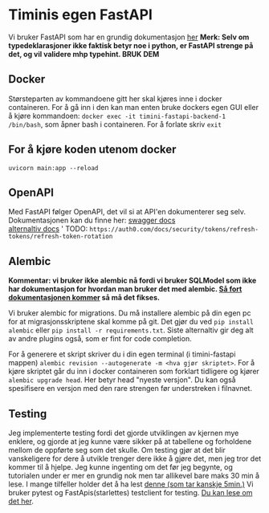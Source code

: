 # Timinis egen FastAPI

Vi bruker FastAPI som har en grundig dokumentasjon [her](https://fastapi.tiangolo.com/)
**Merk: Selv om typedeklarasjoner ikke faktisk betyr noe i python, er FastAPI strenge på det, og vil validere mhp typehint. BRUK DEM**

## Docker

Størsteparten av kommandoene gitt her skal kjøres inne i docker containeren. For å gå inn i den kan man enten bruke dockers egen GUI eller å kjøre kommandoen: `docker exec -it timini-fastapi-backend-1 /bin/bash`, som åpner bash i containeren. For å forlate skriv `exit`

## For å kjøre koden utenom docker

`uvicorn main:app --reload`

## OpenAPI

Med FastAPI følger OpenAPI, det vil si at API'en dokumenterer seg selv. Dokumentasjonen kan du finne her:
[swagger docs](http://127.0.0.1:8000/docs)  
[alternaltiv docs](http://127.0.0.1:8000/redoc)
'
TODO: `https://auth0.com/docs/security/tokens/refresh-tokens/refresh-token-rotation`

## Alembic

**Kommentar: vi bruker ikke alembic nå fordi vi bruker SQLModel som ikke har dokumentasjon for hvordan man bruker det med alembic. [Så fort dokumentasjonen kommer](https://sqlmodel.tiangolo.com/advanced/) så må det fikses.**

Vi bruker alembic for migrations. Du må installere alembic på din egen pc for at migrasjonsskriptene skal komme på git. Det gjør du ved `pip install alembic` eller `pip install -r requirements.txt`. Siste alternaltiv gir deg alt av andre plugins også, som er fint for code completion.

<!-- Det går kanskje an å generere fra inne i docker men jeg fikk det ikke til å funke --iverks  -->

For å generere et skript skriver du i din egen terminal (i timini-fastapi mappen) `alembic revision --autogenerate -m <hva gjør skriptet>`.
For å kjøre skriptet går du inn i docker containeren som forklart tidligere og kjører `alembic upgrade head`. Her betyr head "nyeste versjon". Du kan også spesifisere en versjon med den rare strengen før understreken i filnavnet.

## Testing

Jeg implementerte testing fordi det gjorde utviklingen av kjernen mye enklere, og gjorde at jeg kunne være sikker på at tabellene og forholdene mellom de oppførte seg som det skulle.
Om testing gjør at det blir vanskeligere for dere å utvikle trenger dere ikke å gjøre det, men jeg tror det kommer til å hjelpe. Jeg kunne ingenting om det før jeg begynte, og tutorialen under er mer en grundig nok men tar allikevel bare maks 30 min å lese. I mange tilfeller holder det å ha lest [denne (som tar kanskje 5min.)](https://fastapi.tiangolo.com/tutorial/testing/)
Vi bruker pytest og FastApis(starlettes) testclient for testing. [Du kan lese om det her](https://sqlmodel.tiangolo.com/tutorial/fastapi/tests/).

